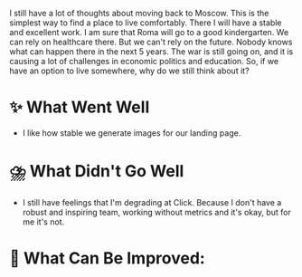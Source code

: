 I still have a lot of thoughts about moving back to Moscow. This is the simplest way to find a place to live comfortably. There I will have a stable and excellent work. I am sure that Roma will go to a good kindergarten. We can rely on healthcare there. But we can't rely on the future. Nobody knows what can happen there in the next 5 years. The war is still going on, and it is causing a lot of challenges in economic politics and education.
So, if we have an option to live somewhere, why do we still think about it?

# **✨ What Went Well**
- I like how stable we generate images for our landing page. 


#  **⛈️ What Didn't Go Well**
- I still have feelings that I'm degrading at Click. Because I don't have a robust and inspiring team, working without metrics and it's okay, but for me it's not.



# **💫 What Can Be Improved**: